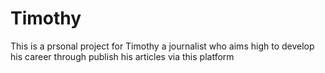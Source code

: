 # Timothy
 This is a prsonal project for Timothy a journalist who aims high to develop his career through publish his articles via this platform

